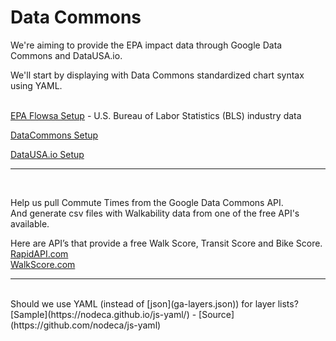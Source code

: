 # Data Commons

We're aiming to provide the EPA impact data through Google Data Commons and DataUSA.io.  

We'll start by displaying with Data Commons standardized chart syntax using YAML.
<br><br>

[EPA Flowsa Setup](flowsa) - U.S. Bureau of Labor Statistics (BLS) industry data  

[DataCommons Setup](datacommons)  

[DataUSA.io Setup](datausa)  

---
<br>

Help us pull Commute Times from the Google Data Commons API.  
And generate csv files with Walkability data from one of the free API's available.  

Here are API’s that provide a free Walk Score, Transit Score and Bike Score.  
[RapidAPI.com](https://rapidapi.com/theapiguy/api/walk-score/details)  
[WalkScore.com](https://www.walkscore.com/professional/api.php)

---
<br>
Should we use YAML (instead of [json](ga-layers.json)) for layer lists? [Sample](https://nodeca.github.io/js-yaml/) - [Source](https://github.com/nodeca/js-yaml)